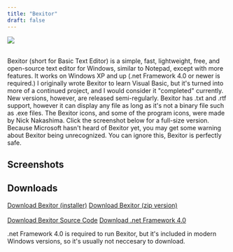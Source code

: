 ```yaml
---
title: "Bexitor"
draft: false
---
```


<img src="BexitorBanner.png">
<br>
<br>
<p>Bexitor (short for Basic Text Editor) is a simple, fast, lightweight, free, and open-source text editor for Windows, similar to Notepad, except with more features. It works on Windows XP and up (.net Framework 4.0 or newer is required.) I originally wrote Bexitor to learn Visual Basic, but it's turned into more of a continued project, and I would consider it "completed" currently. New versions, however, are released semi-regularly. Bexitor has .txt and .rtf support, however it can display any file as long as it's not a binary file such as .exe files. The Bexitor icons, and some of the program icons, were made by Nick Nakashima. Click the screenshot below for a full-size version. Because Microsoft hasn't heard of Bexitor yet, you may get some warning about Bexitor being unrecognized. You can ignore this, Bexitor is perfectly safe.</p>
<h2>Screenshots</h2>
<h2>Downloads</h2>
<a href="files/Bexitor Installer.exe" class="btn btn-primary btn-outline">Download Bexitor (installer)</a>
<a href="files/Bexitor Portable.zip" class="btn">Download Bexitor (zip version)</a>
<br>
<br>
<a href="https://github.com/matthew28845/Bexitor" class="btn">Download Bexitor Source Code</a>
<a href="https://www.microsoft.com/en-us/download/details.aspx?id=17851" class="btn">Download .net Framework 4.0</a>
<p>.net Framework 4.0 is required to run Bexitor, but it's included in modern Windows versions, so it's usually not neccesary to download.</p>
<script type="text/javascript" src="/js/carousel.js"></script>
<link rel="stylesheet" href="/css/carousel.css">
</body>
</html>